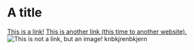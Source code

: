 # A title

[This is a link!](https://duckduckgo.com)
[This is another link (this time to another website).](https://kde.org)
![This is not a link, but an image!](https://wallpapercave.com/wp/YHSuCPt.jpg)
knbkjrenbkjern